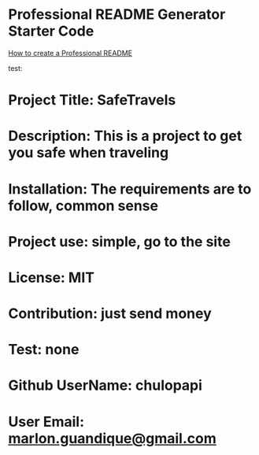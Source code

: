 # Professional README Generator Starter Code

[How to create a Professional README](./readme-guide.md)

test: 

# Project Title: SafeTravels
# Description:  This is a project to get you safe when traveling
# Installation:  The requirements are to follow, common sense
# Project use:  simple, go to the site
# License:  MIT
# Contribution:  just send money
# Test:  none
# Github UserName:  chulopapi
# User Email:  marlon.guandique@gmail.com